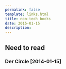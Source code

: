 ```yaml
---
permalink: false
template: links.html
title: non-tech books
date: 2015-01-15
description:
---
```


## Need to read

### Der Circle [2014-01-15]

